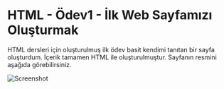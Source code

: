 # HTML - Ödev1 - İlk Web Sayfamızı Oluşturmak
 HTML dersleri için oluşturulmuş ilk ödev basit kendimi tanıtan bir sayfa oluşturdum. İçerik tamamen HTML ile oluşturulmuştur. Sayfanın resmini aşağıda görebilirsiniz.

 ![Screenshot](screenshots/screenshot.png)